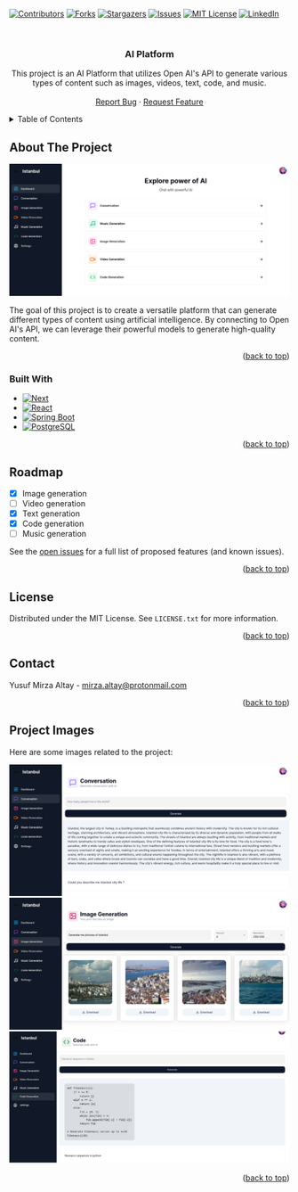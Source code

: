 <!-- Improved compatibility of back to top link: See: https://github.com/othneildrew/Best-README-Template/pull/73 -->

<a name="readme-top"></a>

<!-- PROJECT SHIELDS -->
<!--
*** I'm using markdown "reference style" links for readability.
*** Reference links are enclosed in brackets [ ] instead of parentheses ( ).
*** See the bottom of this document for the declaration of the reference variables
*** for contributors-url, forks-url, etc. This is an optional, concise syntax you may use.
*** https://www.markdownguide.org/basic-syntax/#reference-style-links
-->

[![Contributors][contributors-shield]][contributors-url]
[![Forks][forks-shield]][forks-url]
[![Stargazers][stars-shield]][stars-url]
[![Issues][issues-shield]][issues-url]
[![MIT License][license-shield]][license-url]
[![LinkedIn][linkedin-shield]][linkedin-url]

<!-- PROJECT LOGO -->
<br />
<div align="center">

<h3 align="center">AI Platform</h3>

  <p align="center">
    This project is an AI Platform that utilizes Open AI's API to generate various types of content such as images, videos, text, code, and music.
    <br />
    <br />
    <a href="https://github.com/YMirzaa/AI-Platform/issues/new?labels=bug&template=bug-report---.md">Report Bug</a>
    ·
    <a href="https://github.com/YMirzaa/AI-Platform/issues/new?labels=enhancement&template=feature-request---.md">Request Feature</a>
  </p>
</div>

<!-- TABLE OF CONTENTS -->
<details>
  <summary>Table of Contents</summary>
  <ol>
    <li>
      <a href="#about-the-project">About The Project</a>
      <ul>
        <li><a href="#built-with">Built With</a></li>
      </ul>
    </li>
    <li><a href="#roadmap">Roadmap</a></li>
    <li><a href="#license">License</a></li>
    <li><a href="#contact">Contact</a></li>
    <li><a href="#project-images">Project Images</a></li>
    
  </ol>
</details>

<!-- ABOUT THE PROJECT -->

## About The Project

[![AI Platform Dashboard][product-screenshot]](/projectImages/dashboard.png)

The goal of this project is to create a versatile platform that can generate different types of content using artificial intelligence. By connecting to Open AI's API, we can leverage their powerful models to generate high-quality content.

<p align="right">(<a href="#readme-top">back to top</a>)</p>

### Built With

-   [![Next][Next.js]][Next-url]
-   [![React][React.js]][React-url]
-   [![Spring Boot][Spring Boot]][SpringBoot-url]
-   [![PostgreSQL][PostgreSQL]][PostgreSQL-url]

<p align="right">(<a href="#readme-top">back to top</a>)</p>

<!-- ROADMAP -->

## Roadmap

-   [x] Image generation
-   [ ] Video generation
-   [x] Text generation
-   [x] Code generation
-   [ ] Music generation

See the [open issues](https://github.com/YMirzaa/AI-Platform/issues) for a full list of proposed features (and known issues).

<p align="right">(<a href="#readme-top">back to top</a>)</p>

<!-- LICENSE -->

## License

Distributed under the MIT License. See `LICENSE.txt` for more information.

<p align="right">(<a href="#readme-top">back to top</a>)</p>

<!-- CONTACT -->

## Contact

Yusuf Mirza Altay - mirza.altay@protonmail.com

<!-- Project Link: [https://github.com/YMirzaa/AI-Platform](https://github.com/YMirzaa/AI-Platform) -->

<p align="right">(<a href="#readme-top">back to top</a>)</p>

## Project Images

Here are some images related to the project:

![Conversation](/projectImages/conversation.png)
![Image](/projectImages/image.png)
![Code](/projectImages/code.png)

<p align="right">(<a href="#readme-top">back to top</a>)</p>

<!-- MARKDOWN LINKS & IMAGES -->
<!-- https://www.markdownguide.org/basic-syntax/#reference-style-links -->

[contributors-shield]: https://img.shields.io/github/contributors/YMirzaa/AI-Platform.svg?style=for-the-badge
[contributors-url]: https://github.com/YMirzaa/AI-Platform/graphs/contributors
[forks-shield]: https://img.shields.io/github/forks/YMirzaa/AI-Platform.svg?style=for-the-badge
[forks-url]: https://github.com/YMirzaa/AI-Platform/network/members
[stars-shield]: https://img.shields.io/github/stars/YMirzaa/AI-Platform.svg?style=for-the-badge
[stars-url]: https://github.com/YMirzaa/AI-Platform/stargazers
[issues-shield]: https://img.shields.io/github/issues/YMirzaa/AI-Platform.svg?style=for-the-badge
[issues-url]: https://github.com/YMirzaa/AI-Platform/issues
[license-shield]: https://img.shields.io/github/license/YMirzaa/AI-Platform.svg?style=for-the-badge
[license-url]: https://github.com/YMirzaa/AI-Platform/blob/master/LICENSE.txt
[linkedin-shield]: https://img.shields.io/badge/-LinkedIn-black.svg?style=for-the-badge&logo=linkedin&colorB=555
[linkedin-url]: https://www.linkedin.com/in/yusuf-mirza-altay-b03409168/
[product-screenshot]: /projectImages/dashboard.png
[Next.js]: https://img.shields.io/badge/next.js-000000?style=for-the-badge&logo=nextdotjs&logoColor=white
[Next-url]: https://nextjs.org/
[React.js]: https://img.shields.io/badge/React-20232A?style=for-the-badge&logo=react&logoColor=61DAFB
[React-url]: https://reactjs.org/
[PostgreSQL]: https://img.shields.io/badge/Postgres-%23316192.svg?style=for-the-badge&logo=postgresql&logoColor=white
[PostgreSQL-url]: https://www.postgresql.org/
[Spring Boot]: https://img.shields.io/badge/Spring%20Boot-6DB33F?style=for-the-badge&logo=springboot&logoColor=fff
[SpringBoot-url]: https://spring.io/projects/spring-boot

